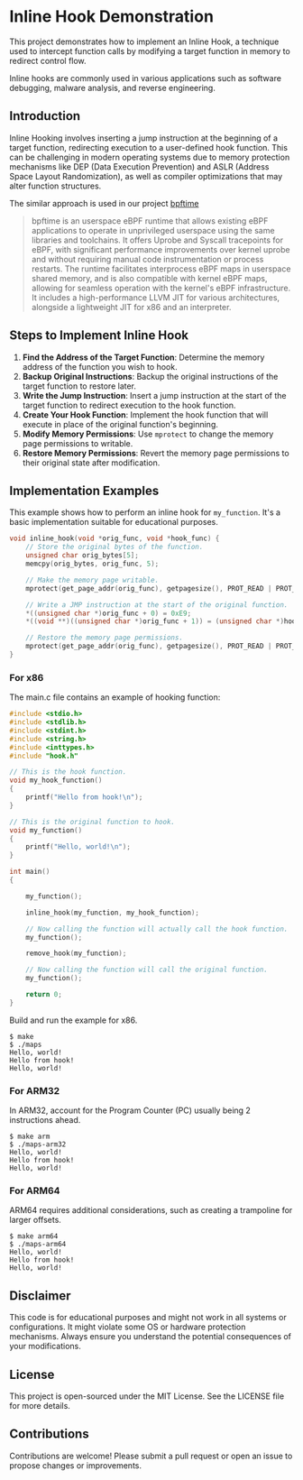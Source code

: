 # Inline Hook Demonstration

This project demonstrates how to implement an Inline Hook, a technique used to intercept function calls by modifying a target function in memory to redirect control flow.

Inline hooks are commonly used in various applications such as software debugging, malware analysis, and reverse engineering.

## Introduction

Inline Hooking involves inserting a jump instruction at the beginning of a target function, redirecting execution to a user-defined hook function. This can be challenging in modern operating systems due to memory protection mechanisms like DEP (Data Execution Prevention) and ASLR (Address Space Layout Randomization), as well as compiler optimizations that may alter function structures.

The similar approach is used in our project [bpftime](https://github.com/eunomia-bpf/bpftime)

> bpftime is an userspace eBPF runtime that allows existing eBPF applications to operate in unprivileged userspace using the same libraries and toolchains. It offers Uprobe and Syscall tracepoints for eBPF, with significant performance improvements over kernel uprobe and without requiring manual code instrumentation or process restarts. The runtime facilitates interprocess eBPF maps in userspace shared memory, and is also compatible with kernel eBPF maps, allowing for seamless operation with the kernel's eBPF infrastructure. It includes a high-performance LLVM JIT for various architectures, alongside a lightweight JIT for x86 and an interpreter.

## Steps to Implement Inline Hook

1. **Find the Address of the Target Function**: Determine the memory address of the function you wish to hook.
2. **Backup Original Instructions**: Backup the original instructions of the target function to restore later.
3. **Write the Jump Instruction**: Insert a jump instruction at the start of the target function to redirect execution to the hook function.
4. **Create Your Hook Function**: Implement the hook function that will execute in place of the original function's beginning.
5. **Modify Memory Permissions**: Use `mprotect` to change the memory page permissions to writable.
6. **Restore Memory Permissions**: Revert the memory page permissions to their original state after modification.

## Implementation Examples

This example shows how to perform an inline hook for `my_function`. It's a basic implementation suitable for educational purposes.

```c
void inline_hook(void *orig_func, void *hook_func) {
    // Store the original bytes of the function.
    unsigned char orig_bytes[5];
    memcpy(orig_bytes, orig_func, 5);

    // Make the memory page writable.
    mprotect(get_page_addr(orig_func), getpagesize(), PROT_READ | PROT_WRITE | PROT_EXEC);

    // Write a JMP instruction at the start of the original function.
    *((unsigned char *)orig_func + 0) = 0xE9;
    *((void **)((unsigned char *)orig_func + 1)) = (unsigned char *)hook_func - (unsigned char *)orig_func - 5;

    // Restore the memory page permissions.
    mprotect(get_page_addr(orig_func), getpagesize(), PROT_READ | PROT_EXEC);
}
```

### For x86

The main.c file contains an example of hooking function:

```c
#include <stdio.h>
#include <stdlib.h>
#include <stdint.h>
#include <string.h>
#include <inttypes.h>
#include "hook.h"

// This is the hook function.
void my_hook_function()
{
    printf("Hello from hook!\n");
}

// This is the original function to hook.
void my_function()
{
    printf("Hello, world!\n");
}

int main()
{

    my_function();

    inline_hook(my_function, my_hook_function);

    // Now calling the function will actually call the hook function.
    my_function();

    remove_hook(my_function);

    // Now calling the function will call the original function.
    my_function();

    return 0;
}
```

Build and run the example for x86.

```console
$ make
$ ./maps
Hello, world!
Hello from hook!
Hello, world!
```

### For ARM32

In ARM32, account for the Program Counter (PC) usually being 2 instructions ahead.

```console
$ make arm
$ ./maps-arm32
Hello, world!
Hello from hook!
Hello, world!
```

### For ARM64

ARM64 requires additional considerations, such as creating a trampoline for larger offsets.

```console
$ make arm64
$ ./maps-arm64
Hello, world!
Hello from hook!
Hello, world!
```

## Disclaimer

This code is for educational purposes and might not work in all systems or configurations. It might violate some OS or hardware protection mechanisms. Always ensure you understand the potential consequences of your modifications.

## License

This project is open-sourced under the MIT License. See the LICENSE file for more details.

## Contributions

Contributions are welcome! Please submit a pull request or open an issue to propose changes or improvements.
